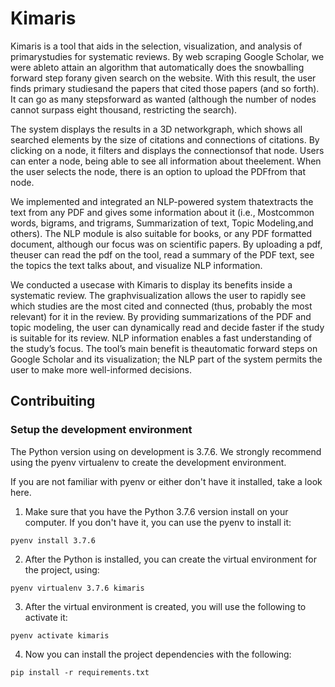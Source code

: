 # Kimaris

Kimaris is a tool that aids in the selection, visualization, and analysis of primarystudies for systematic reviews.  By web scraping Google Scholar, we were ableto attain an algorithm that automatically does the snowballing forward step forany given search on the website. With this result, the user finds primary studiesand the papers that cited those papers (and so forth).  It can go as many stepsforward as wanted (although the number of nodes cannot surpass eight thousand, restricting the search).  

The system displays the results in a 3D networkgraph, which shows all searched elements by the size of citations and connections of citations.  By clicking on a node, it filters and displays the connectionsof that node.  Users can enter a node, being able to see all information about theelement.  When the user selects the node, there is an option to upload the PDFfrom that node.  

We implemented and integrated an NLP-powered system thatextracts the text from any PDF and gives some information about it (i.e., Mostcommon words, bigrams, and trigrams, Summarization of text, Topic Modeling,and others).  The NLP module is also suitable for books, or any PDF formatted document, although our focus was on scientific papers.  By uploading a pdf, theuser can read the pdf on the tool,  read a summary of the PDF text,  see the topics the text talks about, and visualize NLP information.  

We conducted a usecase with Kimaris to display its benefits inside a systematic review.  The graphvisualization allows the user to rapidly see which studies are the most cited and connected (thus, probably the most relevant) for it in the review.  By providing summarizations of the PDF and topic modeling, the user can dynamically read and decide faster if the study is suitable for its review.  NLP information enables a fast understanding of the study’s focus.  The tool’s main benefit is theautomatic forward steps on Google Scholar and its visualization; the NLP part of the system permits the user to make more well-informed decisions.

## Contribuiting ##

### Setup the development environment ###

The Python version using on development is 3.7.6. We strongly recommend using the pyenv virtualenv to create the development environment.

If you are not familiar with pyenv or either don't have it installed, take a look here.

1. Make sure that you have the Python 3.7.6 version install on your computer. If you don't have it, you can use the pyenv to install it:

```
pyenv install 3.7.6
```

2. After the Python is installed, you can create the virtual environment for the project, using:

```
pyenv virtualenv 3.7.6 kimaris
```

3. After the virtual environment is created, you will use the following to activate it:

```
pyenv activate kimaris
```

4. Now you can install the project dependencies with the following:

```
pip install -r requirements.txt
```
